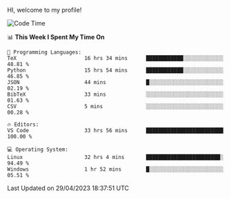 HI, welcome to my profile!
<!--START_SECTION:waka-->
![Code Time](http://img.shields.io/badge/Code%20Time-814%20hrs%2015%20mins-blue)

📊 **This Week I Spent My Time On** 

```text
💬 Programming Languages: 
TeX                      16 hrs 34 mins      ████████████░░░░░░░░░░░░░   48.81 % 
Python                   15 hrs 54 mins      ████████████░░░░░░░░░░░░░   46.85 % 
JSON                     44 mins             █░░░░░░░░░░░░░░░░░░░░░░░░   02.19 % 
BibTeX                   33 mins             ░░░░░░░░░░░░░░░░░░░░░░░░░   01.63 % 
CSV                      5 mins              ░░░░░░░░░░░░░░░░░░░░░░░░░   00.28 % 

🔥 Editors: 
VS Code                  33 hrs 56 mins      █████████████████████████   100.00 % 

💻 Operating System: 
Linux                    32 hrs 4 mins       ████████████████████████░   94.49 % 
Windows                  1 hr 52 mins        █░░░░░░░░░░░░░░░░░░░░░░░░   05.51 % 
```


 Last Updated on 29/04/2023 18:37:51 UTC
<!--END_SECTION:waka-->
